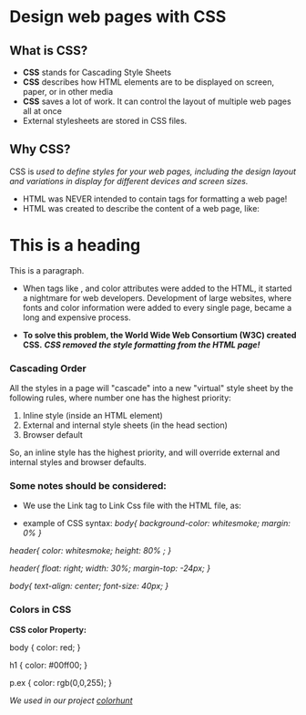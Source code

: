 # Design web pages with CSS

## What is CSS?
- **CSS** stands for Cascading Style Sheets
- **CSS** describes how HTML elements are to be displayed on screen, paper, or in other media
- **CSS** saves a lot of work. It can control the layout of multiple web pages all at once
- External stylesheets are stored in CSS files.

## Why  CSS?
CSS is *used to define styles for your web pages, including the design layout and variations in display for different devices and screen sizes.* 

* HTML was NEVER intended to contain tags for formatting a web page!
* HTML was created to describe the content of a web page, like:
<h1>This is a heading</h1>
<p>This is a paragraph.</p>

* When tags like <font>, and color attributes were added to the HTML, it started a nightmare for web developers. Development of large websites, where fonts and color information were added to every single page, became a long and expensive process.

- **To solve this problem, the World Wide Web Consortium (W3C) created CSS.** **_CSS removed the style formatting from the HTML page!_**

### Cascading Order
All the styles in a page will "cascade" into a new "virtual" style sheet by the following rules, where number one has the highest priority:

1. Inline style (inside an HTML element)
2. External and internal style sheets (in the head section)
3. Browser default

So, an inline style has the highest priority, and will override external and internal styles and browser defaults.


### Some notes should be considered:
- We use the Link tag to Link Css file with the HTML file, as:
_<link rel="stylesheet" href="mystyle.css">_

- example of CSS syntax:
*body{
background-color: whitesmoke;
margin: 0%
}*

*header{
  color: whitesmoke;
height: 80% ;
}*

*header{
  float: right;
  width: 30%;
  margin-top: -24px;
}*

*body{
  text-align: center;
  font-size: 40px;
}*

### **Colors in CSS**
**CSS color Property:**

body {
  color: red;
}

h1 {
  color: #00ff00;
}

p.ex {
  color: rgb(0,0,255);
}

_We used in our project [colorhunt](https://colorhunt.co/)_

